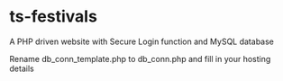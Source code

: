 # ts-festivals
A PHP driven website with Secure Login function and MySQL database

Rename db_conn_template.php to db_conn.php and fill in your hosting details
